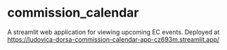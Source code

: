 # commission_calendar
A streamlit web application for viewing upcoming EC events. 
Deployed at https://ludovica-dorsa-commission-calendar-app-cz693m.streamlit.app/
